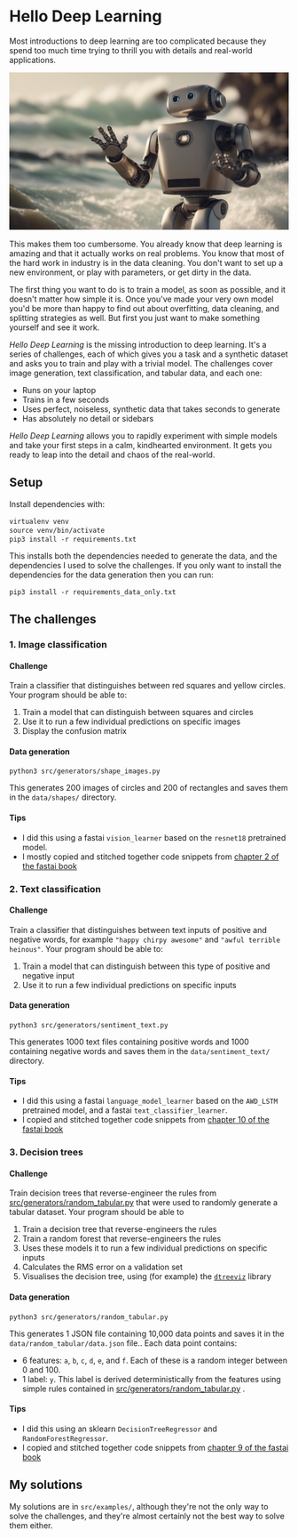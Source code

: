 # Hello Deep Learning

Most introductions to deep learning are too complicated because they spend too much time trying to thrill you with details and real-world applications.

![robot waving](pic.png)

This makes them too cumbersome. You already know that deep learning is amazing and that it actually works on real problems. You know that most of the hard work in industry is in the data cleaning. You don't want to set up a new environment, or play with parameters, or get dirty in the data.

The first thing you want to do is to train a model, as soon as possible, and it doesn't matter how simple it is. Once you've made your very own model you'd be more than happy to find out about overfitting, data cleaning, and splitting strategies as well. But first you just want to make something yourself and see it work.

*Hello Deep Learning* is the missing introduction to deep learning. It's a series of challenges, each of which gives you a task and a synthetic dataset and asks you to train and play with a trivial model. The challenges cover image generation, text classification, and tabular data, and each one:

- Runs on your laptop
- Trains in a few seconds
- Uses perfect, noiseless, synthetic data that takes seconds to generate
- Has absolutely no detail or sidebars

*Hello Deep Learning* allows you to rapidly experiment with simple models and take your first steps in a calm, kindhearted environment. It gets you ready to leap into the detail and chaos of the real-world.
## Setup
Install dependencies with:

```
virtualenv venv
source venv/bin/activate
pip3 install -r requirements.txt
```

This installs both the dependencies needed to generate the data, and the dependencies I used to solve the challenges. If you only want to install the dependencies for the data generation then you can run:

```
pip3 install -r requirements_data_only.txt
```
## The challenges

### 1. Image classification

#### Challenge

Train a classifier that distinguishes between red squares and yellow circles. Your program should be able to:

1. Train a model that can distinguish between squares and circles
2. Use it to run a few individual predictions on specific images
3. Display the confusion matrix
#### Data generation

```
python3 src/generators/shape_images.py
```

This generates 200 images of circles and 200 of rectangles and saves them in the `data/shapes/` directory.
#### Tips

- I did this using a fastai `vision_learner` based on the `resnet18` pretrained model.
- I mostly copied and stitched together code snippets from [chapter 2 of the fastai book](https://github.com/fastai/fastbook/blob/master/02_production.ipynb)

### 2. Text classification

#### Challenge

Train a classifier that distinguishes between text inputs of positive and negative words, for example `"happy chirpy awesome"` and `"awful terrible heinous"`. Your program should be able to:

1. Train a model that can distinguish between this type of positive and negative input
2. Use it to run a few individual predictions on specific inputs
#### Data generation

```
python3 src/generators/sentiment_text.py
```

This generates 1000 text files containing positive words and 1000 containing negative words and saves them in the `data/sentiment_text/` directory.
#### Tips

- I did this using a fastai `language_model_learner` based on the `AWD_LSTM` pretrained model, and a fastai `text_classifier_learner`.
- I copied and stitched together code snippets from [chapter 10 of the fastai book](https://github.com/fastai/fastbook/blob/master/10_nlp.ipynb)
### 3. Decision trees
#### Challenge

Train decision trees that reverse-engineer the rules from [src/generators/random_tabular.py](src/generators/random_tabular.py) that were used to randomly generate a tabular dataset. Your program should be able to

1. Train a decision tree that reverse-engineers the rules
2. Train a random forest that reverse-engineers the rules
3. Uses these models it to run a few individual predictions on specific inputs
4. Calculates the RMS error on a validation set
5. Visualises the decision tree, using (for example) the [`dtreeviz`](https://github.com/parrt/dtreeviz) library
#### Data generation

```
python3 src/generators/random_tabular.py
```

This generates 1 JSON file containing 10,000 data points and saves it in the `data/random_tabular/data.json` file.. Each data point contains:

- 6 features: `a`, `b`, `c`, `d`, `e`, and `f`. Each of these is a random integer between 0 and 100.
- 1 label: `y`. This label is derived deterministically from the features using simple rules contained in  [src/generators/random_tabular.py](src/generators/random_tabular.py) .
#### Tips

- I did this using an sklearn `DecisionTreeRegressor` and `RandomForestRegressor`.
- I copied and stitched together code snippets from [chapter 9 of the fastai book](https://github.com/fastai/fastbook/blob/master/09_tabular.ipynb)

## My solutions

My solutions are in `src/examples/`, although they're not the only way to solve the challenges, and they're almost certainly not the best way to solve them either.

